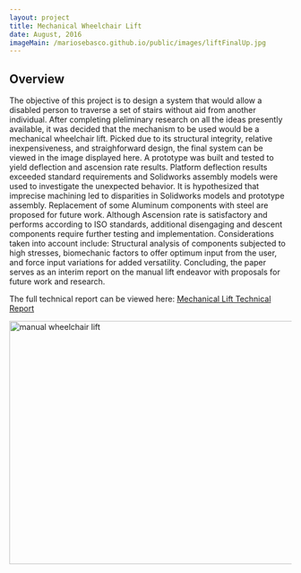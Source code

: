 ```yaml
---
layout: project
title: Mechanical Wheelchair Lift
date: August, 2016
imageMain: /mariosebasco.github.io/public/images/liftFinalUp.jpg
---
```


## Overview
The objective of this project is to design a system that would allow a disabled person to traverse a set of stairs without aid from another individual. After completing pleliminary research on all the ideas presently available, it was decided that the mechanism to be used would be a mechanical wheelchair lift. Picked due to its structural integrity, relative inexpensiveness, and straighforward design, the final system can be viewed in the image displayed here. A prototype was built and tested to yield deflection and ascension rate results. Platform deflection results exceeded standard requirements and Solidworks assembly models were used to investigate the unexpected behavior. It is hypothesized that imprecise machining led to disparities in Solidworks models and prototype assembly. Replacement of some Aluminum components with steel are proposed for future work. Although Ascension rate is satisfactory and performs according to ISO standards, additional disengaging and descent components require further testing and implementation. Considerations taken into account include: Structural analysis of components subjected to high stresses, biomechanic factors to offer optimum input from the user, and force input variations for added versatility. Concluding, the paper serves as an interim report on the manual lift endeavor with proposals for future work and research. 

The full technical report can be viewed here: <a href="/mariosebasco.github.io/pdf_files/wheelchair-staircase.pdf">Mechanical Lift Technical Report</a>

<img src="/mariosebasco.github.io/public/images/manualLift.jpg" alt="manual wheelchair lift" style="width:800px;height:434px;">